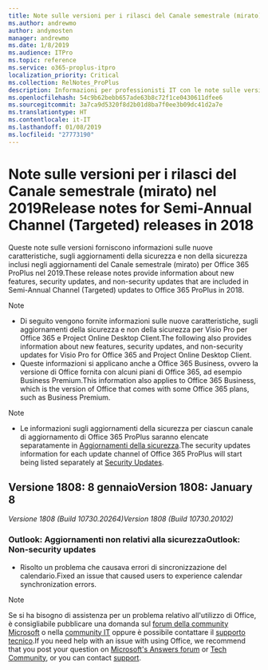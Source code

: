 ```yaml
---
title: Note sulle versioni per i rilasci del Canale semestrale (mirato) nel 2019
ms.author: andrewmo
author: andymosten
manager: andrewmo
ms.date: 1/8/2019
ms.audience: ITPro
ms.topic: reference
ms.service: o365-proplus-itpro
localization_priority: Critical
ms.collection: RelNotes_ProPlus
description: Informazioni per professionisti IT con le note sulle versioni per i rilasci del Canale semestrale (mirato) per Office 365 ProPlus nel 2019
ms.openlocfilehash: 54c9b62bebb657ade63b8c72f1ce0430611dfee6
ms.sourcegitcommit: 3a7ca9d5320f8d2b01d8ba7f0ee3b09dc41d2a7e
ms.translationtype: HT
ms.contentlocale: it-IT
ms.lasthandoff: 01/08/2019
ms.locfileid: "27773190"
---
```

# <a name="release-notes-for-semi-annual-channel-targeted-releases-in-2019"></a><span data-ttu-id="49f79-103">Note sulle versioni per i rilasci del Canale semestrale (mirato) nel 2019</span><span class="sxs-lookup"><span data-stu-id="49f79-103">Release notes for Semi-Annual Channel (Targeted) releases in 2018</span></span>

<span data-ttu-id="49f79-104">Queste note sulle versioni forniscono informazioni sulle nuove caratteristiche, sugli aggiornamenti della sicurezza e non della sicurezza inclusi negli aggiornamenti del Canale semestrale (mirato) per Office 365 ProPlus nel 2019.</span><span class="sxs-lookup"><span data-stu-id="49f79-104">These release notes provide information about new features, security updates, and non-security updates that are included in Semi-Annual Channel (Targeted) updates to Office 365 ProPlus in 2018.</span></span>
 
> [!NOTE]
> - <span data-ttu-id="49f79-105">Di seguito vengono fornite informazioni sulle nuove caratteristiche, sugli aggiornamenti della sicurezza e non della sicurezza per Visio Pro per Office 365 e Project Online Desktop Client.</span><span class="sxs-lookup"><span data-stu-id="49f79-105">The following also provides information about new features, security updates, and non-security updates for Visio Pro for Office 365 and Project Online Desktop Client.</span></span>
> - <span data-ttu-id="49f79-106">Queste informazioni si applicano anche a Office 365 Business, ovvero la versione di Office fornita con alcuni piani di Office 365, ad esempio Business Premium.</span><span class="sxs-lookup"><span data-stu-id="49f79-106">This information also applies to Office 365 Business, which is the version of Office that comes with some Office 365 plans, such as Business Premium.</span></span>

 
> [!NOTE]
> - <span data-ttu-id="49f79-107">Le informazioni sugli aggiornamenti della sicurezza per ciascun canale di aggiornamento di Office 365 ProPlus saranno elencate separatamente in [Aggiornamenti della sicurezza](office365-proplus-security-updates.md).</span><span class="sxs-lookup"><span data-stu-id="49f79-107">The security updates information for each update channel of Office 365 ProPlus will start being listed separately at [Security Updates](office365-proplus-security-updates.md).</span></span>


## <a name="version-1808-january-8"></a><span data-ttu-id="49f79-108">Versione 1808: 8 gennaio</span><span class="sxs-lookup"><span data-stu-id="49f79-108">Version 1808: January 8</span></span>
<span data-ttu-id="49f79-109">*Versione 1808 (Build 10730.20264)*</span><span class="sxs-lookup"><span data-stu-id="49f79-109">*Version 1808 (Build 10730.20102)*</span></span> 

### <a name="outlook-non-security-updates"></a><span data-ttu-id="49f79-110">Outlook: Aggiornamenti non relativi alla sicurezza</span><span class="sxs-lookup"><span data-stu-id="49f79-110">Outlook: Non-security updates</span></span> 

- <span data-ttu-id="49f79-111">Risolto un problema che causava errori di sincronizzazione del calendario.</span><span class="sxs-lookup"><span data-stu-id="49f79-111">Fixed an issue that caused users to experience calendar synchronization errors.</span></span>


> [!NOTE]
> <span data-ttu-id="49f79-112">Se si ha bisogno di assistenza per un problema relativo all'utilizzo di Office, è consigliabile pubblicare una domanda sul [forum della community Microsoft](https://answers.microsoft.com/) o nella [community IT](https://techcommunity.microsoft.com/) oppure è possibile contattare il [supporto tecnico](https://support.microsoft.com/contactus).</span><span class="sxs-lookup"><span data-stu-id="49f79-112">If you need help with an issue with using Office, we recommend that you post your question on [Microsoft's Answers forum](https://answers.microsoft.com/) or [Tech Community](https://techcommunity.microsoft.com/), or you can contact [support](https://support.microsoft.com/contactus).</span></span>